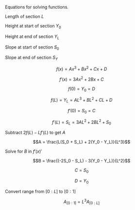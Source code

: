Equations for solving functions.

Length of section $L$

Height at start of section $Y_0$

Height at end of section $Y_L$

Slope at start of section $S_0$

Slope at end of section $S_Y$


$$f(x) = Ax^3 + Bx^2 + Cx + D$$

$$f'(x) = 3Ax^2 + 2Bx + C$$

$$f(0) = Y_0 = D$$

$$f(L) = Y_L = AL^3 + BL^2 + CL + D$$

$$f'(0) = S_0 = C$$

$$f'(L) = S_L = 3AL^2 + 2BL^2 + S_0$$


Subtract $2f(L) - Lf'(L)$ to get $A$

$$A = \frac{L(S_0 + S_L) + 2(Y_0 - Y_L)}{L^3}$$

Solve for $B$ in $f'(x)'$

$$B = \frac{(-2S_0 - S_L) - 3(Y_0 - Y_L)}{L^2}$$

$$C = S_0$$

$$D = Y_0$$


Convert range from $[0:L]$ to $[0:1]$

$$A_{[0:1]} = L^3A_{[0:L]}$$


